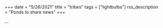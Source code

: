 +++
date = "5/26/2021"
title = "tribes"
tags = ["lightbulbs"]
rss_description = "Ponds to share news"
+++

...
